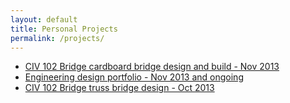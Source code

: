 ```yaml
---
layout: default
title: Personal Projects
permalink: /projects/
---
```


 - [CIV 102 Bridge cardboard bridge design and build - Nov 2013](bridgebuild.html)
 - [Engineering design portfolio - Nov 2013 and ongoing](portfolio.html)
 - [CIV 102 Bridge truss bridge design - Oct 2013](bridgedesign.html)
